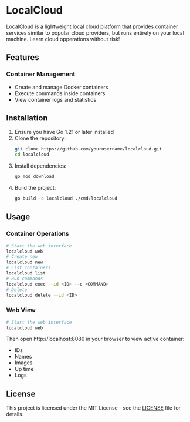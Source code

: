 # LocalCloud

LocalCloud is a lightweight local cloud platform that provides container services similar to popular cloud providers, but runs entirely on your local machine. Learn cloud opperations without risk!

## Features

### Container Management
- Create and manage Docker containers
- Execute commands inside containers
- View container logs and statistics


## Installation

1. Ensure you have Go 1.21 or later installed
2. Clone the repository:
   ```bash
   git clone https://github.com/yourusername/localcloud.git
   cd localcloud
   ```
3. Install dependencies:
   ```bash
   go mod download
   ```
4. Build the project:
   ```bash
   go build -o localcloud ./cmd/localcloud
   ```

## Usage

### Container Operations

```bash
# Start the web interface
localcloud web 
# Create new 
localcloud new
# List containers
localcloud list
# Run commands
localcloud exec --id <ID> --c <COMMAND>
# Delete
localcloud delete --id <ID>
```

### Web View

```bash
# Start the web interface
localcloud web 
```

Then open http://localhost:8080 in your browser to view active container:
- IDs
- Names
- Images
- Up time
- Logs


## License

This project is licensed under the MIT License - see the [LICENSE](LICENSE) file for details. 